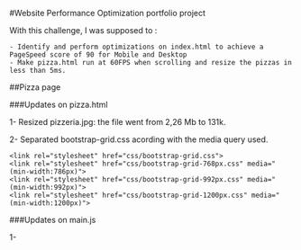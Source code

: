 #Website Performance Optimization portfolio project

With this challenge, I was supposed to :

	- Identify and perform optimizations on index.html to achieve a PageSpeed score of 90 for Mobile and Desktop
	- Make pizza.html run at 60FPS when scrolling and resize the pizzas in less than 5ms.


##Pizza page

###Updates on pizza.html

1- Resized pizzeria.jpg: the file went from 2,26 Mb to 131k.


2- Separated  bootstrap-grid.css acording with the media query used.

   ```
  <link rel="stylesheet" href="css/bootstrap-grid.css">
  <link rel="stylesheet" href="css/bootstrap-grid-768px.css" media="(min-width:786px)">
  <link rel="stylesheet" href="css/bootstrap-grid-992px.css" media="(min-width:992px)">
  <link rel="stylesheet" href="css/bootstrap-grid-1200px.css" media="(min-width:1200px)">
   ```

###Updates on main.js



1-

```


```
